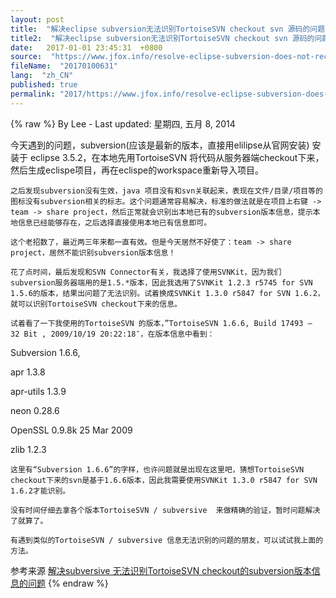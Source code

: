 ```yaml
---
layout: post
title:  "解决eclipse subversion无法识别TortoiseSVN checkout svn 源码的问题"
title2:  "解决eclipse subversion无法识别TortoiseSVN checkout svn 源码的问题"
date:   2017-01-01 23:45:31  +0800
source:  "https://www.jfox.info/resolve-eclipse-subversion-does-not-recognize-the-source-tortoisesvn-checkout-from-svn.html"
fileName:  "20170100631"
lang:  "zh_CN"
published: true
permalink: "2017/https://www.jfox.info/resolve-eclipse-subversion-does-not-recognize-the-source-tortoisesvn-checkout-from-svn.html"
---
```

{% raw %}
By Lee - Last updated: 星期四, 五月 8, 2014

今天遇到的问题，subversion(应该是最新的版本，直接用elilipse从官网安装)  安装于 eclipse 3.5.2，在本地先用TortoiseSVN 将代码从服务器端checkout下来，然后生成eclispe项目，再在eclispe的workspace重新导入项目。

    之后发现subversion没有生效，java 项目没有和svn关联起来，表现在文件/目录/项目等的图标没有subversion相关的标志。这个问题通常容易解决，标准的做法就是在项目上右键 -> team -> share project，然后正常就会识别出本地已有的subversion版本信息，提示本地信息已经能够存在，之后选择直接使用本地已有信息即可。

    这个老招数了，最近两三年来都一直有效。但是今天居然不好使了：team -> share project，居然不能识别subversion版本信息！

    花了点时间，最后发现和SVN Connector有关，我选择了使用SVNKit，因为我们subversion服务器端用的是1.5.*版本，因此我选用了SVNKit 1.2.3 r5745 for SVN 1.5.6的版本，结果出问题了无法识别。试着换成SVNKit 1.3.0 r5847 for SVN 1.6.2，就可以识别TortoiseSVN checkout下来的信息。

    试着看了一下我使用的TortoiseSVN 的版本，”TortoiseSVN 1.6.6, Build 17493 – 32 Bit , 2009/10/19 20:22:18″，在版本信息中看到：

Subversion 1.6.6, 

apr 1.3.8

apr-utils 1.3.9

neon 0.28.6

OpenSSL 0.9.8k 25 Mar 2009

zlib 1.2.3

    这里有“Subversion 1.6.6”的字样，也许问题就是出现在这里吧，猜想TortoiseSVN checkout下来的svn是基于1.6.6版本，因此我需要使用SVNKit 1.3.0 r5847 for SVN 1.6.2才能识别。

    没有时间仔细去拿各个版本TortoiseSVN / subversive  来做精确的验证，暂时问题解决了就算了。

    有遇到类似的TortoiseSVN / subversive 信息无法识别的问题的朋友，可以试试我上面的方法。

参考来源 [解决subversive 无法识别TortoiseSVN checkout的subversion版本信息的问题](https://www.jfox.info/go.php?url=http://www.jfox.info/url.php?url=http%3A%2F%2Fwww.blogjava.net%2Faoxj%2Farchive%2F2010%2F06%2F12%2F323461.html)
{% endraw %}
